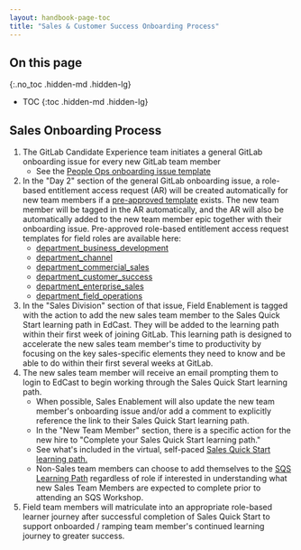 ```yaml
---
layout: handbook-page-toc
title: "Sales & Customer Success Onboarding Process"
---
```


## On this page
{:.no_toc .hidden-md .hidden-lg}

- TOC
{:toc .hidden-md .hidden-lg}

## Sales Onboarding Process
1.  The GitLab Candidate Experience team initiates a general GitLab onboarding issue for every new GitLab team member
    - See the [People Ops onboarding issue template](https://gitlab.com/gitlab-com/people-group/employment-templates-2/blob/master/.gitlab/issue_templates/onboarding.md)
1.  In the "Day 2" section of the general GitLab onboarding issue, a role-based entitlement access request (AR) will be created automatically for new team members if a [pre-approved template](https://gitlab.com/gitlab-com/team-member-epics/access-requests/-/tree/master/.gitlab/issue_templates/role_baseline_access_request_tasks) exists. The new team member will be tagged in the AR automatically, and the AR will also be automatically added to the new team member epic together with their onboarding issue. Pre-approved role-based entitlement access request templates for field roles are available here:
    - [department_business_development](https://gitlab.com/gitlab-com/team-member-epics/access-requests/-/tree/master/.gitlab/issue_templates/role_baseline_access_request_tasks/department_business_development)
    - [department_channel](https://gitlab.com/gitlab-com/team-member-epics/access-requests/-/tree/master/.gitlab/issue_templates/role_baseline_access_request_tasks/department_channel)
    - [department_commercial_sales](https://gitlab.com/gitlab-com/team-member-epics/access-requests/-/tree/master/.gitlab/issue_templates/role_baseline_access_request_tasks/department_commercial_sales)
    - [department_customer_success](https://gitlab.com/gitlab-com/team-member-epics/access-requests/-/tree/master/.gitlab/issue_templates/role_baseline_access_request_tasks/department_customer_success)
    - [department_enterprise_sales](https://gitlab.com/gitlab-com/team-member-epics/access-requests/-/tree/master/.gitlab/issue_templates/role_baseline_access_request_tasks/department_enterprise_sales)
    - [department_field_operations](https://gitlab.com/gitlab-com/team-member-epics/access-requests/-/tree/master/.gitlab/issue_templates/role_baseline_access_request_tasks/department_field_operations)
1.  In the "Sales Division" section of that issue, Field Enablement is tagged with the action to add the new sales team member to the Sales Quick Start learning path in EdCast. They will be added to the learning path within their first week of joining GitLab. This learning path is designed to accelerate the new sales team member's time to productivity by focusing on the key sales-specific elements they need to know and be able to do within their first several weeks at GitLab.
1.  The new sales team member will receive an email prompting them to login to EdCast to begin working through the Sales Quick Start learning path.  
    - When possible, Sales Enablement will also update the new team member's onboarding issue and/or add a comment to explicitly reference the link to their Sales Quick Start learning path.
    - In the "New Team Member" section, there is a specific action for the new hire to "Complete your Sales Quick Start learning path."
    - See what's included in the virtual, self-paced [Sales Quick Start learning path.](/handbook/sales/onboarding/sales-learning-path/)
    - Non-Sales team members can choose to add themselves to the [SQS Learning Path](https://gitlab.edcast.com/pathways/sales-quick-start) regardless of role if interested in understanding what new Sales Team Members are expected to complete prior to attending an SQS Workshop.
1. Field team members will matriculate into an appropriate role-based learner journey after successful completion of Sales Quick Start to support onboarded / ramping team member's continued learning journey to greater success.


